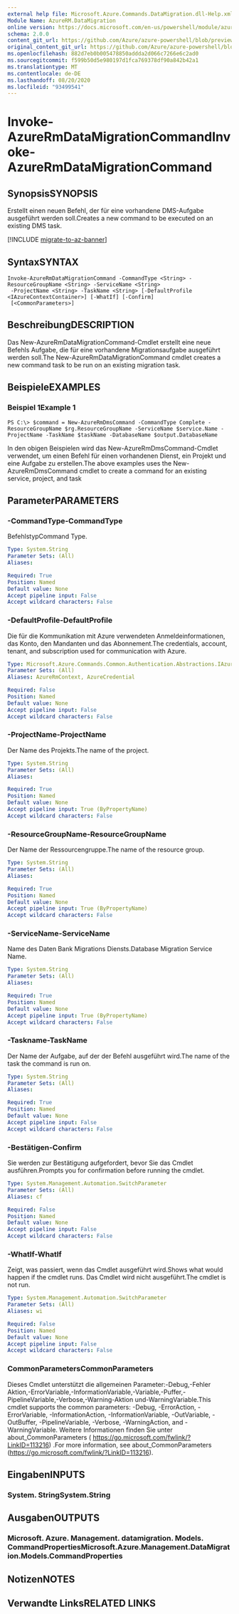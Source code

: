 ```yaml
---
external help file: Microsoft.Azure.Commands.DataMigration.dll-Help.xml
Module Name: AzureRM.DataMigration
online version: https://docs.microsoft.com/en-us/powershell/module/azurerm.datamigration/Invoke-AzureRmDataMigrationCommand
schema: 2.0.0
content_git_url: https://github.com/Azure/azure-powershell/blob/preview/src/ResourceManager/DataMigration/Commands.DataMigration/help/Invoke-AzureRmDataMigrationCommand.md
original_content_git_url: https://github.com/Azure/azure-powershell/blob/preview/src/ResourceManager/DataMigration/Commands.DataMigration/help/Invoke-AzureRmDataMigrationCommand.md
ms.openlocfilehash: 882d7eb0b005478850addda2d066c7266e6c2ad0
ms.sourcegitcommit: f599b50d5e980197d1fca769378df90a842b42a1
ms.translationtype: MT
ms.contentlocale: de-DE
ms.lasthandoff: 08/20/2020
ms.locfileid: "93499541"
---
```

# <span data-ttu-id="fad1b-101">Invoke-AzureRmDataMigrationCommand</span><span class="sxs-lookup"><span data-stu-id="fad1b-101">Invoke-AzureRmDataMigrationCommand</span></span>

## <span data-ttu-id="fad1b-102">Synopsis</span><span class="sxs-lookup"><span data-stu-id="fad1b-102">SYNOPSIS</span></span>
<span data-ttu-id="fad1b-103">Erstellt einen neuen Befehl, der für eine vorhandene DMS-Aufgabe ausgeführt werden soll.</span><span class="sxs-lookup"><span data-stu-id="fad1b-103">Creates a new command to be executed on an existing DMS task.</span></span>

[!INCLUDE [migrate-to-az-banner](../../includes/migrate-to-az-banner.md)]

## <span data-ttu-id="fad1b-104">Syntax</span><span class="sxs-lookup"><span data-stu-id="fad1b-104">SYNTAX</span></span>

```
Invoke-AzureRmDataMigrationCommand -CommandType <String> -ResourceGroupName <String> -ServiceName <String>
 -ProjectName <String> -TaskName <String> [-DefaultProfile <IAzureContextContainer>] [-WhatIf] [-Confirm]
 [<CommonParameters>]
```

## <span data-ttu-id="fad1b-105">Beschreibung</span><span class="sxs-lookup"><span data-stu-id="fad1b-105">DESCRIPTION</span></span>
<span data-ttu-id="fad1b-106">Das New-AzureRmDataMigrationCommand-Cmdlet erstellt eine neue Befehls Aufgabe, die für eine vorhandene Migrationsaufgabe ausgeführt werden soll.</span><span class="sxs-lookup"><span data-stu-id="fad1b-106">The New-AzureRmDataMigrationCommand cmdlet creates a new command task to be run on an existing migration task.</span></span>

## <span data-ttu-id="fad1b-107">Beispiele</span><span class="sxs-lookup"><span data-stu-id="fad1b-107">EXAMPLES</span></span>

### <span data-ttu-id="fad1b-108">Beispiel 1</span><span class="sxs-lookup"><span data-stu-id="fad1b-108">Example 1</span></span>
```
PS C:\> $command = New-AzureRmDmsCommand -CommandType Complete -ResourceGroupName $rg.ResourceGroupName -ServiceName $service.Name -ProjectName -TaskName $taskName -DatabaseName $output.DatabaseName
```

<span data-ttu-id="fad1b-109">In den obigen Beispielen wird das New-AzureRmDmsCommand-Cmdlet verwendet, um einen Befehl für einen vorhandenen Dienst, ein Projekt und eine Aufgabe zu erstellen.</span><span class="sxs-lookup"><span data-stu-id="fad1b-109">The above examples uses the New-AzureRmDmsCommand cmdlet to create a command for an existing service, project, and task</span></span>

## <span data-ttu-id="fad1b-110">Parameter</span><span class="sxs-lookup"><span data-stu-id="fad1b-110">PARAMETERS</span></span>

### <span data-ttu-id="fad1b-111">-CommandType</span><span class="sxs-lookup"><span data-stu-id="fad1b-111">-CommandType</span></span>
<span data-ttu-id="fad1b-112">Befehlstyp</span><span class="sxs-lookup"><span data-stu-id="fad1b-112">Command Type.</span></span>

```yaml
Type: System.String
Parameter Sets: (All)
Aliases:

Required: True
Position: Named
Default value: None
Accept pipeline input: False
Accept wildcard characters: False
```

### <span data-ttu-id="fad1b-113">-DefaultProfile</span><span class="sxs-lookup"><span data-stu-id="fad1b-113">-DefaultProfile</span></span>
<span data-ttu-id="fad1b-114">Die für die Kommunikation mit Azure verwendeten Anmeldeinformationen, das Konto, den Mandanten und das Abonnement.</span><span class="sxs-lookup"><span data-stu-id="fad1b-114">The credentials, account, tenant, and subscription used for communication with Azure.</span></span>

```yaml
Type: Microsoft.Azure.Commands.Common.Authentication.Abstractions.IAzureContextContainer
Parameter Sets: (All)
Aliases: AzureRmContext, AzureCredential

Required: False
Position: Named
Default value: None
Accept pipeline input: False
Accept wildcard characters: False
```

### <span data-ttu-id="fad1b-115">-ProjectName</span><span class="sxs-lookup"><span data-stu-id="fad1b-115">-ProjectName</span></span>
<span data-ttu-id="fad1b-116">Der Name des Projekts.</span><span class="sxs-lookup"><span data-stu-id="fad1b-116">The name of the project.</span></span>

```yaml
Type: System.String
Parameter Sets: (All)
Aliases:

Required: True
Position: Named
Default value: None
Accept pipeline input: True (ByPropertyName)
Accept wildcard characters: False
```

### <span data-ttu-id="fad1b-117">-ResourceGroupName</span><span class="sxs-lookup"><span data-stu-id="fad1b-117">-ResourceGroupName</span></span>
<span data-ttu-id="fad1b-118">Der Name der Ressourcengruppe.</span><span class="sxs-lookup"><span data-stu-id="fad1b-118">The name of the resource group.</span></span>

```yaml
Type: System.String
Parameter Sets: (All)
Aliases:

Required: True
Position: Named
Default value: None
Accept pipeline input: True (ByPropertyName)
Accept wildcard characters: False
```

### <span data-ttu-id="fad1b-119">-ServiceName</span><span class="sxs-lookup"><span data-stu-id="fad1b-119">-ServiceName</span></span>
<span data-ttu-id="fad1b-120">Name des Daten Bank Migrations Diensts.</span><span class="sxs-lookup"><span data-stu-id="fad1b-120">Database Migration Service Name.</span></span>

```yaml
Type: System.String
Parameter Sets: (All)
Aliases:

Required: True
Position: Named
Default value: None
Accept pipeline input: True (ByPropertyName)
Accept wildcard characters: False
```

### <span data-ttu-id="fad1b-121">-Taskname</span><span class="sxs-lookup"><span data-stu-id="fad1b-121">-TaskName</span></span>
<span data-ttu-id="fad1b-122">Der Name der Aufgabe, auf der der Befehl ausgeführt wird.</span><span class="sxs-lookup"><span data-stu-id="fad1b-122">The name of the task the command is run on.</span></span>

```yaml
Type: System.String
Parameter Sets: (All)
Aliases:

Required: True
Position: Named
Default value: None
Accept pipeline input: False
Accept wildcard characters: False
```

### <span data-ttu-id="fad1b-123">-Bestätigen</span><span class="sxs-lookup"><span data-stu-id="fad1b-123">-Confirm</span></span>
<span data-ttu-id="fad1b-124">Sie werden zur Bestätigung aufgefordert, bevor Sie das Cmdlet ausführen.</span><span class="sxs-lookup"><span data-stu-id="fad1b-124">Prompts you for confirmation before running the cmdlet.</span></span>

```yaml
Type: System.Management.Automation.SwitchParameter
Parameter Sets: (All)
Aliases: cf

Required: False
Position: Named
Default value: None
Accept pipeline input: False
Accept wildcard characters: False
```

### <span data-ttu-id="fad1b-125">-WhatIf</span><span class="sxs-lookup"><span data-stu-id="fad1b-125">-WhatIf</span></span>
<span data-ttu-id="fad1b-126">Zeigt, was passiert, wenn das Cmdlet ausgeführt wird.</span><span class="sxs-lookup"><span data-stu-id="fad1b-126">Shows what would happen if the cmdlet runs.</span></span>
<span data-ttu-id="fad1b-127">Das Cmdlet wird nicht ausgeführt.</span><span class="sxs-lookup"><span data-stu-id="fad1b-127">The cmdlet is not run.</span></span>

```yaml
Type: System.Management.Automation.SwitchParameter
Parameter Sets: (All)
Aliases: wi

Required: False
Position: Named
Default value: None
Accept pipeline input: False
Accept wildcard characters: False
```

### <span data-ttu-id="fad1b-128">CommonParameters</span><span class="sxs-lookup"><span data-stu-id="fad1b-128">CommonParameters</span></span>
<span data-ttu-id="fad1b-129">Dieses Cmdlet unterstützt die allgemeinen Parameter:-Debug,-Fehler Aktion,-ErrorVariable,-InformationVariable,-Variable,-Puffer,-PipelineVariable,-Verbose,-Warning-Aktion und-WarningVariable.</span><span class="sxs-lookup"><span data-stu-id="fad1b-129">This cmdlet supports the common parameters: -Debug, -ErrorAction, -ErrorVariable, -InformationAction, -InformationVariable, -OutVariable, -OutBuffer, -PipelineVariable, -Verbose, -WarningAction, and -WarningVariable.</span></span> <span data-ttu-id="fad1b-130">Weitere Informationen finden Sie unter about_CommonParameters ( https://go.microsoft.com/fwlink/?LinkID=113216) .</span><span class="sxs-lookup"><span data-stu-id="fad1b-130">For more information, see about_CommonParameters (https://go.microsoft.com/fwlink/?LinkID=113216).</span></span>

## <span data-ttu-id="fad1b-131">Eingaben</span><span class="sxs-lookup"><span data-stu-id="fad1b-131">INPUTS</span></span>

### <span data-ttu-id="fad1b-132">System. String</span><span class="sxs-lookup"><span data-stu-id="fad1b-132">System.String</span></span>

## <span data-ttu-id="fad1b-133">Ausgaben</span><span class="sxs-lookup"><span data-stu-id="fad1b-133">OUTPUTS</span></span>

### <span data-ttu-id="fad1b-134">Microsoft. Azure. Management. datamigration. Models. CommandProperties</span><span class="sxs-lookup"><span data-stu-id="fad1b-134">Microsoft.Azure.Management.DataMigration.Models.CommandProperties</span></span>

## <span data-ttu-id="fad1b-135">Notizen</span><span class="sxs-lookup"><span data-stu-id="fad1b-135">NOTES</span></span>

## <span data-ttu-id="fad1b-136">Verwandte Links</span><span class="sxs-lookup"><span data-stu-id="fad1b-136">RELATED LINKS</span></span>
